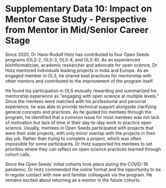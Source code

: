 # Supplementary Data 10: Impact on Mentor Case Study - Perspective from Mentor in Mid/Senior Career Stage

Since 2020, Dr Hans-Rudolf Hotz has contributed to four Open Seeds programs (OLS-2, OLS-3, OLS-4, and OLS-6). As an experienced bioinformatician, academic researcher and advocate for open science, Dr Hotz mentored individuals leading projects in India and Europe. As an engaged member in OLS, he shared best practices for mentorship with other mentors and contributed to the improvement of the program itself.

He found his participation in OLS mutually rewarding and summarized his mentorship experience as "engaging with open science at multiple levels."  Since the mentees were matched with his professional and personal experience, he was able to provide technical support alongside clarifying general concepts and practices. As he guided his mentees through the program, he identified that a common issue for most mentees was not lack of motivation but lack of time in their day-to-day work to practice open science. Usually, mentees in Open Seeds participated with projects that were their side projects, with only minor overlap with the projects in their day job. Rather than trying to complete a project, which was often impossible for some participants, Dr Hotz supported his mentees to set priorities where they can reflect on open science practices learned through cohort calls. 

Since the Open Seeds' initial cohorts took place during the COVID-19 pandemic, Dr Hotz commended the online format and the opportunity to be in regular contact with new and familiar colleagues via the program. He remains excited about returning as a mentor in the future cohorts.
